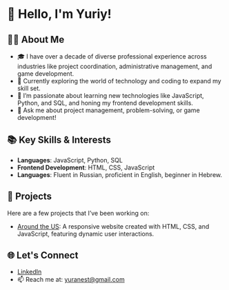 # 🌟 Hello, I'm Yuriy! 

## 👨‍💻 About Me
- 🎓 I have over a decade of diverse professional experience across industries like project coordination, administrative management, and game development.
- 💼 Currently exploring the world of technology and coding to expand my skill set.
- 🌱 I’m passionate about learning new technologies like JavaScript, Python, and SQL, and honing my frontend development skills.
- 💬 Ask me about project management, problem-solving, or game development!

## 📚 Key Skills & Interests
- **Languages**: JavaScript, Python, SQL
- **Frontend Development**: HTML, CSS, JavaScript
- **Languages**: Fluent in Russian, proficient in English, beginner in Hebrew.

## 🚀 Projects
Here are a few projects that I’ve been working on:

- [Around the US](https://github.com/yuranest/se_project_aroundtheus): A responsive website created with HTML, CSS, and JavaScript, featuring dynamic user interactions.


## 🌐 Let's Connect
- [LinkedIn](https://www.linkedin.com/in/yuriy-n-81518174/)
- 📫 Reach me at: yuranest@gmail.com



